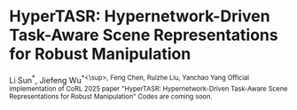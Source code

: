 # HyperTASR: Hypernetwork-Driven Task-Aware Scene Representations for Robust Manipulation 
Li Sun<sup>\*</sup>, Jiefeng Wu<sup>*<\sup>, Feng Chen, Ruizhe Liu, Yanchao Yang
Official implementation of CoRL 2025 paper "HyperTASR: Hypernetwork-Driven Task-Aware Scene Representations for Robust Manipulation"
Codes are coming soon.
